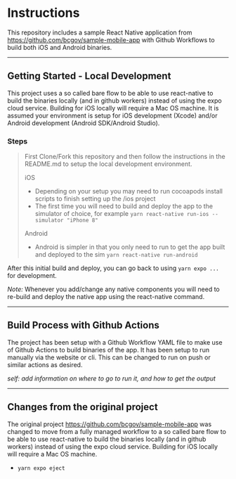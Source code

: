 # Instructions
This repository includes a sample React Native application from https://github.com/bcgov/sample-mobile-app with Github Workflows to build both iOS and Android binaries.


---

## Getting Started - Local Development
This project uses a so called bare flow to be able to use react-native to build the binaries locally (and in github workers) instead of using the expo cloud service. 
Building for iOS locally will require a Mac OS machine.
It is assumed your environment is setup for iOS development (Xcode) and/or Android development (Android SDK/Android Studio).

### Steps
>First Clone/Fork this repository and then follow the instructions in the README.md to setup the local development environment.
>
>
>iOS
>- Depending on your setup you may need to run cocoapods install scripts to finish setting up the /ios project
>- The first time you will need to build and deploy the app to the simulator of choice, for example
>`yarn react-native run-ios --simulator "iPhone 8"`
>
>Android
>- Android is simpler in that you only need to run to get the app built and deployed to the sim
>`yarn react-native run-android`


After this initial build and deploy, you can go back to using `yarn expo ...` for development.

*Note:* Whenever you add/change any native components you will need to re-build and deploy the native app using the react-native command.

---

## Build Process with Github Actions
The project has been setup with a Github Workflow YAML file to make use of Github Actions to build binaries of the app.
It has been setup to run manually via the website or cli. This can be changed to run on push or similar actions as desired.

*self: add information on where to go to run it, and how to get the output*


---

## Changes from the original project
The original project https://github.com/bcgov/sample-mobile-app was changed to move from a fully managed workflow to a so called bare flow to be able to use react-native to build the binaries locally (and in github workers) instead of using the expo cloud service. Building for iOS locally will require a Mac OS machine.

- `yarn expo eject`